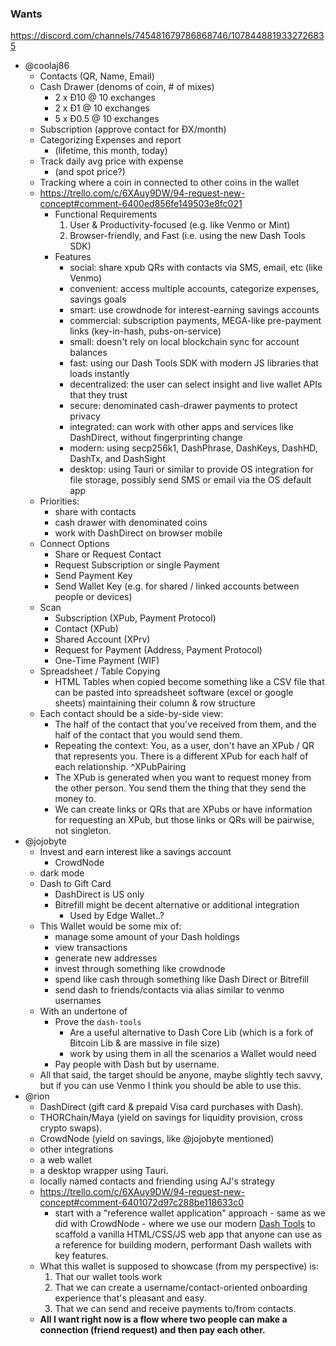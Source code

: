 ### Wants
https://discord.com/channels/745481679786868746/1078448819332726835
- @coolaj86
	- Contacts (QR, Name, Email)
	- Cash Drawer (denoms of coin, # of mixes)
	   - 2 x Đ10 @ 10 exchanges
	   - 2 x Đ1 @ 10 exchanges
	   - 5 x Đ0.5 @ 10 exchanges
	- Subscription (approve contact for ĐX/month)
	- Categorizing Expenses and report
	   - (lifetime, this month, today)
	- Track daily avg price with expense
	   - (and spot price?)
	- Tracking where a coin in connected to other coins in the wallet
	- https://trello.com/c/6XAuy9DW/94-request-new-concept#comment-6400ed856fe149503e8fc021
		- Functional Requirements
			1. User & Productivity-focused (e.g. like Venmo or Mint)
			2. Browser-friendly, and Fast (i.e. using the new Dash Tools SDK) 
		- Features
			- social: share xpub QRs with contacts via SMS, email, etc (like Venmo)
			-  convenient: access multiple accounts, categorize expenses, savings goals
			-  smart: use crowdnode for interest-earning savings accounts
			-  commercial: subscription payments, MEGA-like pre-payment links (key-in-hash, pubs-on-service)
			-  small: doesn't rely on local blockchain sync for account balances
			-  fast: using our Dash Tools SDK with modern JS libraries that loads instantly
			-  decentralized: the user can select insight and live wallet APIs that they trust
			-  secure: denominated cash-drawer payments to protect privacy
			-  integrated: can work with other apps and services like DashDirect, without fingerprinting change
			-  modern: using secp256k1, DashPhrase, DashKeys, DashHD, DashTx, and DashSight
			-  desktop: using Tauri or similar to provide OS integration for file storage, possibly send SMS or email via the OS default app
	- Priorities:
		- share with contacts
		- cash drawer with denominated coins
		- work with DashDirect on browser mobile
	- Connect Options
		- Share or Request Contact
		- Request Subscription or single Payment
		- Send Payment Key
		- Send Wallet Key (e.g. for shared / linked accounts between people or devices)
	- Scan
		- Subscription (XPub, Payment Protocol)
		- Contact (XPub)
		- Shared Account (XPrv)
		- Request for Payment (Address, Payment Protocol)
		- One-Time Payment (WIF)
	- Spreadsheet / Table Copying
		- HTML Tables when copied become something like a CSV file that can be pasted into spreadsheet software (excel or google sheets) maintaining their column & row structure
	- Each contact should be a side-by-side view:
		- The half of the contact that you've received from them, and the half of the contact that you would send them.
		- Repeating the context: You, as a user, don't have an XPub / QR that represents you. There is a different XPub for each half of each relationship. ^XPubPairing
		- The XPub is generated when you want to request money from the other person. You send them the thing that they send the money to.
		- We can create links or QRs that are XPubs or have information for requesting an XPub, but those links or QRs will be pairwise, not singleton.
- @jojobyte
	- Invest and earn interest like a savings account
		- CrowdNode
	- dark mode
	- Dash to Gift Card
		- DashDirect is US only
		- Bitrefill might be decent alternative or additional integration
			- Used by Edge Wallet..?
	- This Wallet would be some mix of:
		- manage some amount of your Dash holdings
		- view transactions
		- generate new addresses
		- invest through something like crowdnode
		- spend like cash through something like Dash Direct or Bitrefill
		- send dash to friends/contacts via alias similar to venmo usernames
	- With an undertone of
		- Prove the `dash-tools` 
			- Are a useful alternative to Dash Core Lib (which is a fork of Bitcoin Lib & are massive in file size)
			- work by using them in all the scenarios a Wallet would need
		- Pay people with Dash but by username.
	- All that said, the target should be anyone, maybe slightly tech savvy, but if you can use Venmo I think you should be able to use this.
- @rion
	- DashDirect (gift card & prepaid Visa card purchases with Dash).
	- THORChain/Maya (yield on savings for liquidity provision, cross crypto swaps).
	- CrowdNode (yield on savings, like @jojobyte mentioned)
	- other integrations
	- a web wallet 
	- a desktop wrapper using Tauri.
	- locally named contacts and friending using AJ's strategy
	- https://trello.com/c/6XAuy9DW/94-request-new-concept#comment-6401072d97c288be118633c0
		- start with a "reference wallet application" approach - same as we did with CrowdNode - where we use our modern [Dash Tools](https://github.com/dashhive/dash-tools) to scaffold a vanilla HTML/CSS/JS web app that anyone can use as a reference for building modern, performant Dash wallets with key features.
	- What this wallet is supposed to showcase (from my perspective) is:
		1.  That our wallet tools work
		2.  That we can create a username/contact-oriented onboarding experience that's pleasant and easy.
		3.  That we can send and receive payments to/from contacts.
	- **All I want right now is a flow where two people can make a connection (friend request) and then pay each other.**